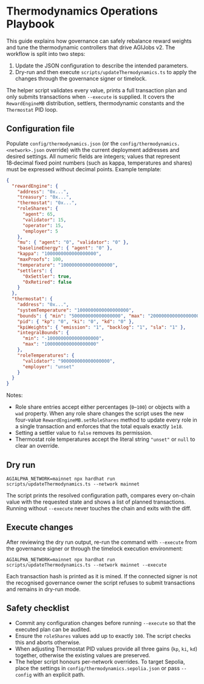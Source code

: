 # Thermodynamics Operations Playbook

This guide explains how governance can safely rebalance reward weights and
tune the thermodynamic controllers that drive AGIJobs v2. The workflow is
split into two steps:

1. Update the JSON configuration to describe the intended parameters.
2. Dry-run and then execute `scripts/updateThermodynamics.ts` to apply the
   changes through the governance signer or timelock.

The helper script validates every value, prints a full transaction plan and
only submits transactions when `--execute` is supplied. It covers the
`RewardEngineMB` distribution, settlers, thermodynamic constants and the
`Thermostat` PID loop.

## Configuration file

Populate `config/thermodynamics.json` (or the
`config/thermodynamics.<network>.json` override) with the current deployment
addresses and desired settings. All numeric fields are integers; values that
represent 18‑decimal fixed point numbers (such as kappa, temperatures and
shares) must be expressed without decimal points. Example template:

```json
{
  "rewardEngine": {
    "address": "0x...",
    "treasury": "0x...",
    "thermostat": "0x...",
    "roleShares": {
      "agent": 65,
      "validator": 15,
      "operator": 15,
      "employer": 5
    },
    "mu": { "agent": "0", "validator": "0" },
    "baselineEnergy": { "agent": "0" },
    "kappa": "1000000000000000000",
    "maxProofs": 100,
    "temperature": "1000000000000000000",
    "settlers": {
      "0xSettler": true,
      "0xRetired": false
    }
  },
  "thermostat": {
    "address": "0x...",
    "systemTemperature": "1000000000000000000",
    "bounds": { "min": "500000000000000000", "max": "2000000000000000000" },
    "pid": { "kp": "0", "ki": "0", "kd": "0" },
    "kpiWeights": { "emission": "1", "backlog": "1", "sla": "1" },
    "integralBounds": {
      "min": "-1000000000000000000",
      "max": "1000000000000000000"
    },
    "roleTemperatures": {
      "validator": "900000000000000000",
      "employer": "unset"
    }
  }
}
```

Notes:

- Role share entries accept either percentages (`0`–`100`) or objects with a
  `wad` property. When any role share changes the script uses the new
  four-value `RewardEngineMB.setRoleShares` method to update every role in a
  single transaction and enforces that the total equals exactly `1e18`.
- Setting a settler value to `false` removes its permission.
- Thermostat role temperatures accept the literal string `"unset"` or `null`
  to clear an override.

## Dry run

```
AGIALPHA_NETWORK=mainnet npx hardhat run scripts/updateThermodynamics.ts --network mainnet
```

The script prints the resolved configuration path, compares every on-chain
value with the requested state and shows a list of planned transactions.
Running without `--execute` never touches the chain and exits with the diff.

## Execute changes

After reviewing the dry run output, re-run the command with `--execute` from
the governance signer or through the timelock execution environment:

```
AGIALPHA_NETWORK=mainnet npx hardhat run scripts/updateThermodynamics.ts --network mainnet --execute
```

Each transaction hash is printed as it is mined. If the connected signer is not
the recognised governance owner the script refuses to submit transactions and
remains in dry-run mode.

## Safety checklist

- Commit any configuration changes before running `--execute` so that the
  executed plan can be audited.
- Ensure the `roleShares` values add up to exactly `100`. The script checks
  this and aborts otherwise.
- When adjusting Thermostat PID values provide all three gains (`kp`, `ki`,
  `kd`) together, otherwise the existing values are preserved.
- The helper script honours per-network overrides. To target Sepolia, place the
  settings in `config/thermodynamics.sepolia.json` or pass `--config` with an
  explicit path.
